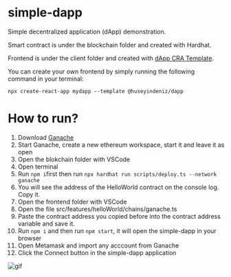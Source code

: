 # simple-dapp

Simple decentralized application (dApp) demonstration. 

Smart contract is under the blockchain folder and created with Hardhat.

Frontend is under the client folder and created with [dApp CRA Template](https://github.com/huseyindeniz/cra-template-dapp). 

You can create your own frontend by simply running the following command in your terminal:

```npx create-react-app mydapp --template @huseyindeniz/dapp```

# How to run?

1. Download [Ganache](https://trufflesuite.com/ganache/)
2. Start Ganache, create a new ethereum workspace, start it and leave it as open 
3. Open the blokchain folder with VSCode
4. Open terminal
5. Run ```npm i```first then run ```npx hardhat run scripts/deploy.ts --network ganache```
6. You will see the address of the HelloWorld contract on the console log. Copy it.
7. Open the frontend folder with VSCode
8. Open the file src/features/helloWorld/chains/ganache.ts
9. Paste the contract address you copied before into the contract address variable and save it.
10. Run ```npm i``` and then run ```npm start```, it will open the simple-dapp in your browser
11. Open Metamask and import any acccount from Ganache
12. Click the Connect button in the simple-dapp application


![gif](https://github.com/huseyindeniz/simple-dapp/raw/main/docs/Animation4.gif)
